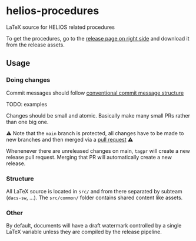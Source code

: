 # helios-procedures
LaTeX source for HELIOS related procedures

To get the procedures, go to the [release page on right side](https://github.com/aris-space/helios-procedures/releases) and download it from the release assets.

## Usage

### Doing changes

Commit messages should follow [conventional commit message structure](https://www.conventionalcommits.org/)

TODO: examples

Changes should be small and atomic.
Basically make many small PRs rather than one big one.

⚠️ Note that the `main` branch is protected, all changes have to be made to new branches and then merged via a [pull request](https://docs.github.com/en/pull-requests/collaborating-with-pull-requests/proposing-changes-to-your-work-with-pull-requests/creating-a-pull-request) ⚠️

Whenenever there are unreleased changes on main, `tagpr` will create a new release pull request.
Merging that PR will automatically create a new release.

### Structure

All LaTeX source is located in `src/` and from there separated by subteam (`dacs-sw`, ...).
The `src/common/` folder contains shared content like assets.

### Other

By default, documents will have a draft watermark controlled by a single LaTeX variable unless they are compiled by the release pipeline.
